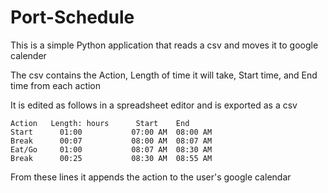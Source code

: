 # Port-Schedule
This is a simple Python application that reads a csv and moves it to google calender

The csv contains the Action, Length of time it will take, Start time, and End time from each action

It is edited as follows in a spreadsheet editor and is exported as a csv
```
Action	 Length: hours      Start	 End
Start	   01:00	       07:00 AM	 08:00 AM
Break	   00:07	       08:00 AM	 08:07 AM
Eat/Go 	   01:00	       08:07 AM	 08:30 AM
Break	   00:25	       08:30 AM  08:55 AM
```


From these lines it appends the action to the user's google calendar
